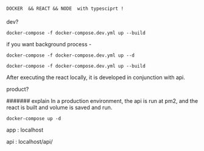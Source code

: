 ####
```
DOCKER  && REACT && NODE  with typesciprt ! 
```
####

dev?
```
docker-compose -f docker-compose.dev.yml up --build 
```
if you want background process - 

```
docker-compose -f docker-compose.dev.yml up --d

docker-compose -f docker-compose.dev.yml up --build
```

After executing the react locally, it is developed in conjunction with api.



product?

####### explain
In a production environment, the api is run at pm2, and the react is built and volume is saved and run.

```
docker-compose up -d

```

app : localhost

api : localhost/api/



